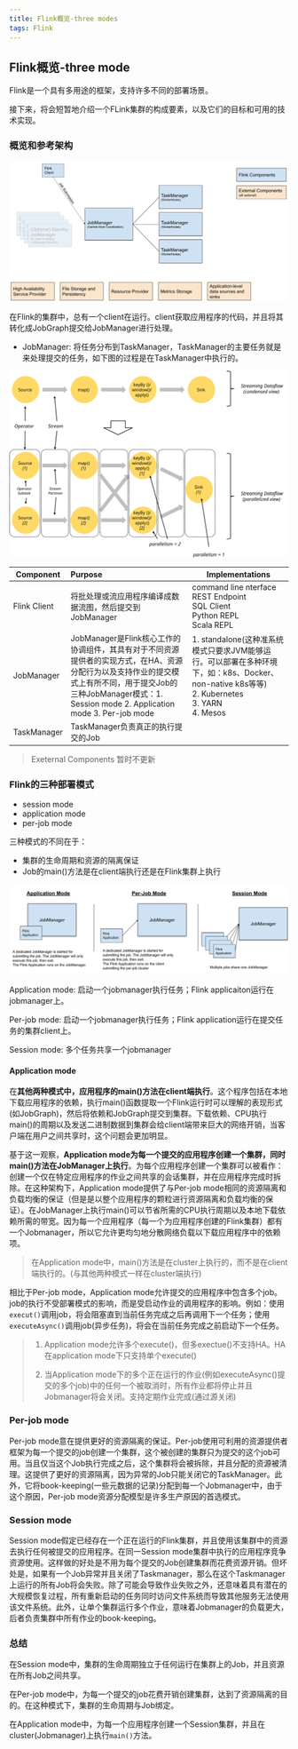 ```yaml
---
title: Flink概览-three modes
tags: Flink
---
```


## Flink概览-three mode

Flink是一个具有多用途的框架，支持许多不同的部署场景。

接下来，将会短暂地介绍一个FLink集群的构成要素，以及它们的目标和可用的技术实现。

### 概览和参考架构

![](/images/deployment_overview.svg)

在Flink的集群中，总有一个client在运行。client获取应用程序的代码，并且将其转化成JobGraph提交给JobManager进行处理。

* JobManager: 将任务分布到TaskManager，TaskManager的主要任务就是来处理提交的任务，如下图的过程是在TaskManager中执行的。

![](/images/parallel_dataflow.svg)

| Component    | Purpose                                                      | Implementations                                              |
| ------------ | :----------------------------------------------------------- | ------------------------------------------------------------ |
| Flink Client | 将批处理或流应用程序编译成数据流图，然后提交到JobManager     | command line nterface<br />REST Endpoint<br />SQL Client<br />Python REPL<br />Scala REPL |
| JobManager   | JobManager是Flink核心工作的协调组件，其具有对于不同资源提供者的实现方式，在HA、资源分配行为以及支持作业的提交模式上有所不同，用于提交Job的三种JobManager模式：1. Session mode 2. Application mode 3. Per-job mode | 1. standalone(这种准系统模式只要求JVM能够运行。可以部署在多种环境下，如：k8s、Docker、non-native k8s等等)<br />2. Kubernetes<br />3. YARN<br />4. Mesos |
| TaskManager  | TaskManager负责真正的执行提交的Job                           |                                                              |

> Exeternal Components 暂时不更新



### Flink的三种部署模式

* session mode
* application mode
* per-job mode

三种模式的不同在于：

* 集群的生命周期和资源的隔离保证
* Job的main()方法是在client端执行还是在Flink集群上执行

![](../images/deployment_modes.svg)

Application mode: 启动一个jobmanager执行任务；Flink applicaiton运行在jobmanager上。

Per-job mode: 启动一个jobmanager执行任务；Flink application运行在提交任务的集群client上。

Session mode: 多个任务共享一个jobmanager

#### Application mode

在**其他两种模式中，应用程序的main()方法在client端执行**。这个程序包括在本地下载应用程序的依赖，执行main()函数提取一个Flink运行时可以理解的表现形式(如JobGraph)，然后将依赖和JobGraph提交到集群。下载依赖、CPU执行main()的周期以及发送二进制数据到集群会给client端带来巨大的网络开销，当客户端在用户之间共享时，这个问题会更加明显。

基于这一观察，**Application mode为每一个提交的应用程序创建一个集群，同时main()方法在JobManager上执行**。为每个应用程序创建一个集群可以被看作：创建一个仅在特定应用程序的作业之间共享的会话集群，并在应用程序完成时拆除。在这种架构下，Application mode提供了与Per-job mode相同的资源隔离和负载均衡的保证（但是是以整个应用程序的颗粒进行资源隔离和负载均衡的保证）。在JobManager上执行main()可以节省所需的CPU执行周期以及本地下载依赖所需的带宽。因为每一个应用程序（每一个为应用程序创建的Flink集群）都有一个Jobmanager，所以它允许更均匀地分散网络负载以下载应用程序中的依赖项。

> 在Application mode中，main()方法是在cluster上执行的，而不是在client端执行的。(与其他两种模式一样在cluster端执行)

相比于Per-job mode，Application mode允许提交的应用程序中包含多个job。job的执行不受部署模式的影响，而是受启动作业的调用程序的影响。例如：使用`execut()`调用job，将会阻塞直到当前任务完成之后再调用下一个任务；使用`executeAsync()`调用job(异步任务)，将会在当前任务完成之前启动下一个任务。

> 1. Application mode允许多个execute()，但多exectue()不支持HA。HA在application mode下只支持单个execute()
>
> 2. 当Application mode下的多个正在运行的作业(例如executeAsync()提交的多个job)中的任何一个被取消时，所有作业都将停止并且Jobmanager将会关闭。支持定期作业完成(通过源关闭)

### Per-job mode

Per-job mode意在提供更好的资源隔离的保证。Per-job使用可利用的资源提供者框架为每一个提交的job创建一个集群，这个被创建的集群只为提交的这个job可用。当且仅当这个Job执行完成之后，这个集群将会被拆除，并且分配的资源被清理。这提供了更好的资源隔离，因为异常的Job只能关闭它的TaskManager。此外，它将book-keeping(一些元数据的记录)分配到每一个Jobmanager中，由于这个原因，Per-job mode资源分配模型是许多生产原因的首选模式。



### Session mode

Session mode假定已经存在一个正在运行的Flink集群，并且使用该集群中的资源去执行任何被提交的应用程序。在同一Session mode集群中执行的应用程序竞争资源使用。这样做的好处是不用为每个提交的Job创建集群而花费资源开销。但坏处是，如果有一个Job异常并且关闭了Taskmanager，那么在这个Taskmanager上运行的所有Job将会失败。除了可能会导致作业失败之外，还意味着具有潜在的大规模恢复过程，所有重新启动的任务同时访问文件系统而导致其他服务无法使用该文件系统。此外，让单个集群运行多个作业，意味着Jobmanager的负载更大，后者负责集群中所有作业的book-keeping。



### 总结

在Session mode中，集群的生命周期独立于任何运行在集群上的Job，并且资源在所有Job之间共享。

在Per-job mode中，为每一个提交的job花费开销创建集群，达到了资源隔离的目的。在这种模式下，集群的生命周期与Job绑定。

在Application mode中，为每一个应用程序创建一个Session集群，并且在cluster(Jobmanager)上执行`main()`方法。
